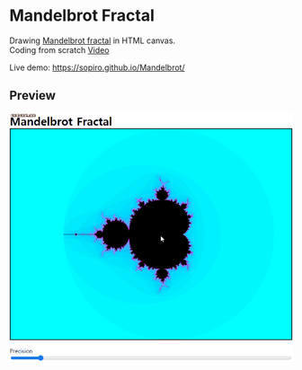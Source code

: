 # Mandelbrot Fractal

Drawing [Mandelbrot fractal](https://en.wikipedia.org/wiki/Mandelbrot_set) in HTML canvas.  
Coding from scratch [Video](https://youtu.be/wfuXefUFpuM)

Live demo: https://sopiro.github.io/Mandelbrot/  


## Preview
![preview](.github/preview.gif)
